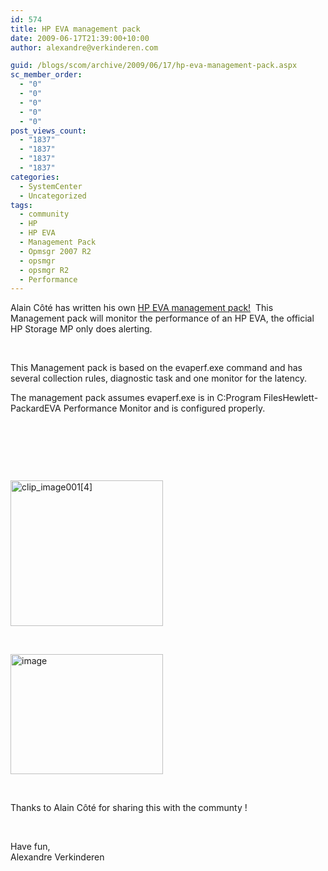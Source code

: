 ```yaml
---
id: 574
title: HP EVA management pack
date: 2009-06-17T21:39:00+10:00
author: alexandre@verkinderen.com

guid: /blogs/scom/archive/2009/06/17/hp-eva-management-pack.aspx
sc_member_order:
  - "0"
  - "0"
  - "0"
  - "0"
  - "0"
post_views_count:
  - "1837"
  - "1837"
  - "1837"
  - "1837"
categories:
  - SystemCenter
  - Uncategorized
tags:
  - community
  - HP
  - HP EVA
  - Management Pack
  - Opmsgr 2007 R2
  - opsmgr
  - opsmgr R2
  - Performance
---
```

Alain C&ocirc;t&eacute; has written his own <a href="/media/p/1112.aspx" target="_blank">HP EVA management pack!</a>&nbsp; This Management pack will monitor the performance of an HP EVA, the official HP Storage MP only does alerting.&nbsp;

&nbsp;

This Management pack is based on the evaperf.exe command and has several collection rules, diagnostic task and one monitor for the latency.

The management pack assumes evaperf.exe is in C:Program FilesHewlett-PackardEVA Performance Monitor and is configured properly.

&nbsp;

&nbsp;

&nbsp;

[<img style="border-top-width: 0px;border-left-width: 0px;border-bottom-width: 0px;border-right-width: 0px" alt="clip_image001[4]" src="http://scug.be/scom/files/2012/06/clip_image0014_thumb_27A3D0F9.gif" width="244" border="0" height="233" />](http://scug.be/scom/files/2012/06/clip_image0014_00D5BAB9.gif)

&nbsp;

[<img style="border-right: 0px;border-top: 0px;border-left: 0px;border-bottom: 0px" alt="image" src="https://mscloudstorage.blob.core.windows.net/mscloudstorage//2012/06/image_thumb_7AB114F9.png" width="244" border="0" height="192" />](http://scug.be/scom/files/2012/06/image_38F9DF6B.png)

&nbsp;

Thanks to Alain C&ocirc;t&eacute; for sharing this with the communty !

&nbsp;

Have fun,  
Alexandre Verkinderen
